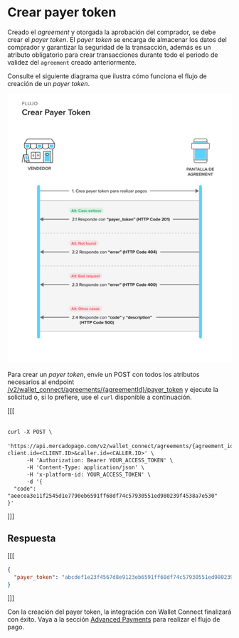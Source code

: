 # Crear payer token

Creado el _agreement_ y otorgada la aprobación del comprador, se debe crear el _payer token_. El _payer token_ se encarga de almacenar los datos del comprador y garantizar la seguridad de la transacción, además es un atributo obligatorio para crear transacciones durante todo el periodo de validez del `agreement` creado anteriormente.

Consulte el siguiente diagrama que ilustra cómo funciona el flujo de creación de un _payer token_.

![Crear payer token](/images/wallet-connect/create-payer-token.es.png)

Para crear un _payer token_, envíe un POST con todos los atributos necesarios al endpoint [/v2/wallet_connect/agreements/{agreementId}/payer_token](/developers/es/reference/wallet_connect/_wallet_connect_agreements_agreement_id_payer_token/post) y ejecute la solicitud o, si lo prefiere, use el `curl` disponible a continuación.

[[[
```curl

curl -X POST \
      'https://api.mercadopago.com/v2/wallet_connect/agreements/{agreement_id}/payer_token?client.id=<CLIENT.ID>&caller.id=<CALLER.ID>' \
      -H 'Authorization: Bearer YOUR_ACCESS_TOKEN' \
      -H 'Content-Type: application/json' \
      -H 'x-platform-id: YOUR_ACCESS_TOKEN' \
      -d '{
  "code": "aeecea3e11f2545d1e7790eb6591ff68df74c57930551ed980239f4538a7e530"
}'
```
]]]

## Respuesta

[[[
```json
{
  "payer_token": "abcdef1e23f4567d8e9123eb6591ff68df74c57930551ed980239f4538a7e530"
}
```
]]]

Con la creación del payer token, la integración con Wallet Connect finalizará con éxito. Vaya a la sección [Advanced Payments](/developers/es/docs/wallet-connect/advanced-payments) para realizar el flujo de pago.

